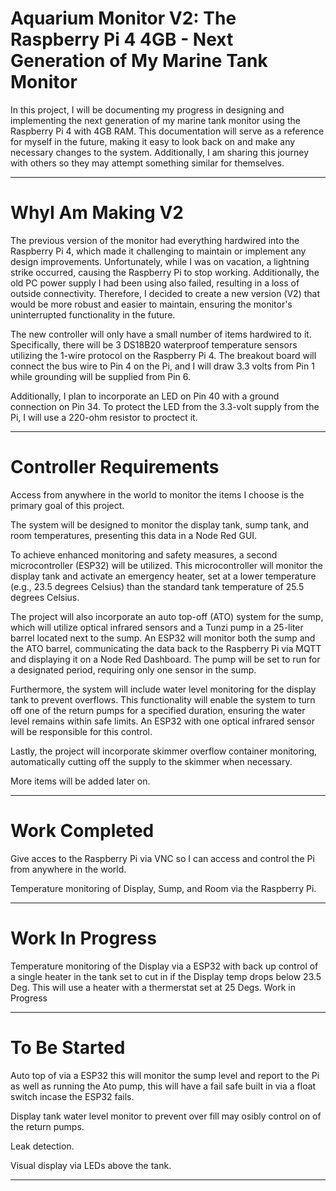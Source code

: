 #  Aquarium Monitor V2: The Raspberry Pi 4 4GB - Next Generation of My Marine Tank Monitor

In this project, I will be documenting my progress in designing and implementing the next generation of my marine tank monitor using the Raspberry Pi 4 with 4GB RAM. This documentation will serve as a reference for myself in the future, making it easy to look back on and make any necessary changes to the system. Additionally, I am sharing this journey with others so they may attempt something similar for themselves.

 ------
# WhyI Am Making V2

The previous version of the monitor had everything hardwired into the Raspberry Pi 4, which made it challenging to maintain or implement any design improvements. Unfortunately, while I was on vacation, a lightning strike occurred, causing the Raspberry Pi to stop working. Additionally, the old PC power supply I had been using also failed, resulting in a loss of outside connectivity. Therefore, I decided to create a new version (V2) that would be more robust and easier to maintain, ensuring the monitor's uninterrupted functionality in the future.

The new controller will only have a small number of items hardwired to it. Specifically, there will be 3 DS18B20 waterproof temperature sensors utilizing the 1-wire protocol on the Raspberry Pi 4. The breakout board will connect the bus wire to Pin 4 on the Pi, and I will draw 3.3 volts from Pin 1 while grounding will be supplied from Pin 6.

Additionally, I plan to incorporate an LED on Pin 40 with a ground connection on Pin 34. To protect the LED from the 3.3-volt supply from the Pi, I will use a 220-ohm resistor to proctect it.

 ------

# Controller Requirements

Access from anywhere in the world to monitor the items I choose is the primary goal of this project.

The system will be designed to monitor the display tank, sump tank, and room temperatures, presenting this data in a Node Red GUI.

To achieve enhanced monitoring and safety measures, a second microcontroller (ESP32) will be utilized. This microcontroller will monitor the display tank and activate an emergency heater, set at a lower temperature (e.g., 23.5 degrees Celsius) than the standard tank temperature of 25.5 degrees Celsius.

The project will also incorporate an auto top-off (ATO) system for the sump, which will utilize optical infrared sensors and a Tunzi pump in a 25-liter barrel located next to the sump. An ESP32 will monitor both the sump and the ATO barrel, communicating the data back to the Raspberry Pi via MQTT and displaying it on a Node Red Dashboard. The pump will be set to run for a designated period, requiring only one sensor in the sump.

Furthermore, the system will include water level monitoring for the display tank to prevent overflows. This functionality will enable the system to turn off one of the return pumps for a specified duration, ensuring the water level remains within safe limits. An ESP32 with one optical infrared sensor will be responsible for this control.

Lastly, the project will incorporate skimmer overflow container monitoring, automatically cutting off the supply to the skimmer when necessary.

More items will be added later on.

-----

# Work Completed

Give acces to the Raspberry Pi via VNC so I can access and control the Pi from anywhere in the world.

Temperature monitoring of Display, Sump, and Room via the Raspberry Pi.


----

# Work In Progress



Temperature monitoring of the Display via a ESP32 with back up control of a single heater in the tank set to cut in if the Display temp drops below 23.5 Deg. This will use a heater with a thermerstat set at 25 Degs. Work in Progress

----

# To Be Started

Auto top of via a ESP32 this will monitor the sump level and report to the Pi as well as running the Ato pump, this will have a fail safe built in via a float switch incase the ESP32 fails.

Display tank water level monitor to prevent over fill may osibly control on of the return pumps.

Leak detection.

Visual display via LEDs above the tank.

----



